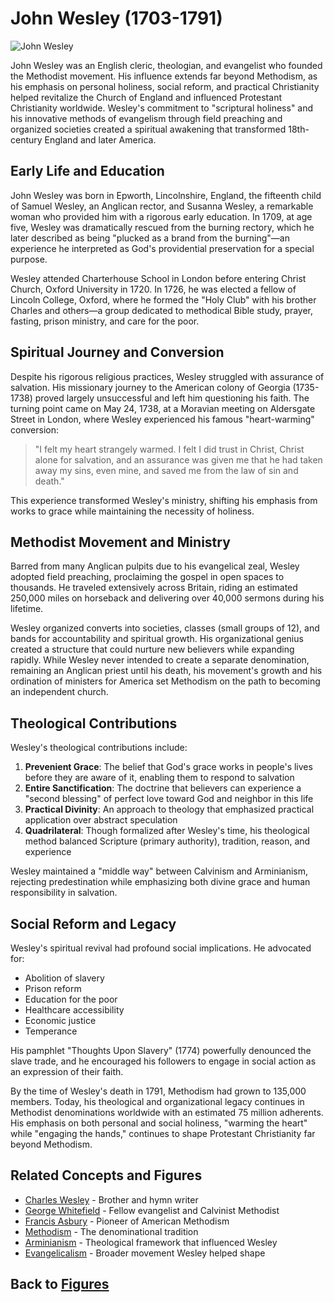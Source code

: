 # John Wesley (1703-1791)

![John Wesley](../images/figures/john_wesley.jpg)

John Wesley was an English cleric, theologian, and evangelist who founded the Methodist movement. His influence extends far beyond Methodism, as his emphasis on personal holiness, social reform, and practical Christianity helped revitalize the Church of England and influenced Protestant Christianity worldwide. Wesley's commitment to "scriptural holiness" and his innovative methods of evangelism through field preaching and organized societies created a spiritual awakening that transformed 18th-century England and later America.

## Early Life and Education

John Wesley was born in Epworth, Lincolnshire, England, the fifteenth child of Samuel Wesley, an Anglican rector, and Susanna Wesley, a remarkable woman who provided him with a rigorous early education. In 1709, at age five, Wesley was dramatically rescued from the burning rectory, which he later described as being "plucked as a brand from the burning"—an experience he interpreted as God's providential preservation for a special purpose.

Wesley attended Charterhouse School in London before entering Christ Church, Oxford University in 1720. In 1726, he was elected a fellow of Lincoln College, Oxford, where he formed the "Holy Club" with his brother Charles and others—a group dedicated to methodical Bible study, prayer, fasting, prison ministry, and care for the poor.

## Spiritual Journey and Conversion

Despite his rigorous religious practices, Wesley struggled with assurance of salvation. His missionary journey to the American colony of Georgia (1735-1738) proved largely unsuccessful and left him questioning his faith. The turning point came on May 24, 1738, at a Moravian meeting on Aldersgate Street in London, where Wesley experienced his famous "heart-warming" conversion:

>"I felt my heart strangely warmed. I felt I did trust in Christ, Christ alone for salvation, and an assurance was given me that he had taken away my sins, even mine, and saved me from the law of sin and death."

This experience transformed Wesley's ministry, shifting his emphasis from works to grace while maintaining the necessity of holiness.

## Methodist Movement and Ministry

Barred from many Anglican pulpits due to his evangelical zeal, Wesley adopted field preaching, proclaiming the gospel in open spaces to thousands. He traveled extensively across Britain, riding an estimated 250,000 miles on horseback and delivering over 40,000 sermons during his lifetime.

Wesley organized converts into societies, classes (small groups of 12), and bands for accountability and spiritual growth. His organizational genius created a structure that could nurture new believers while expanding rapidly. While Wesley never intended to create a separate denomination, remaining an Anglican priest until his death, his movement's growth and his ordination of ministers for America set Methodism on the path to becoming an independent church.

## Theological Contributions

Wesley's theological contributions include:

1. **Prevenient Grace**: The belief that God's grace works in people's lives before they are aware of it, enabling them to respond to salvation
2. **Entire Sanctification**: The doctrine that believers can experience a "second blessing" of perfect love toward God and neighbor in this life
3. **Practical Divinity**: An approach to theology that emphasized practical application over abstract speculation
4. **Quadrilateral**: Though formalized after Wesley's time, his theological method balanced Scripture (primary authority), tradition, reason, and experience

Wesley maintained a "middle way" between Calvinism and Arminianism, rejecting predestination while emphasizing both divine grace and human responsibility in salvation.

## Social Reform and Legacy

Wesley's spiritual revival had profound social implications. He advocated for:

- Abolition of slavery
- Prison reform
- Education for the poor
- Healthcare accessibility
- Economic justice
- Temperance

His pamphlet "Thoughts Upon Slavery" (1774) powerfully denounced the slave trade, and he encouraged his followers to engage in social action as an expression of their faith.

By the time of Wesley's death in 1791, Methodism had grown to 135,000 members. Today, his theological and organizational legacy continues in Methodist denominations worldwide with an estimated 75 million adherents. His emphasis on both personal and social holiness, "warming the heart" while "engaging the hands," continues to shape Protestant Christianity far beyond Methodism.

## Related Concepts and Figures

- [Charles Wesley](charles_wesley.md) - Brother and hymn writer
- [George Whitefield](george_whitefield.md) - Fellow evangelist and Calvinist Methodist
- [Francis Asbury](francis_asbury.md) - Pioneer of American Methodism
- [Methodism](../denominations/methodism.md) - The denominational tradition
- [Arminianism](../beliefs/arminianism.md) - Theological framework that influenced Wesley
- [Evangelicalism](../denominations/evangelicalism.md) - Broader movement Wesley helped shape

## Back to [Figures](./README.md)
